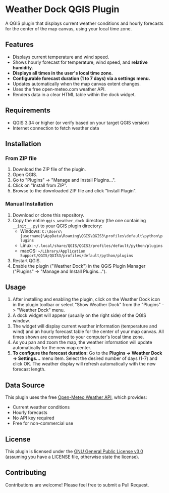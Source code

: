 # Weather Dock QGIS Plugin

A QGIS plugin that displays current weather conditions and hourly forecasts for the center of the map canvas, using your local time zone.

## Features

- Displays current temperature and wind speed.
- Shows hourly forecast for temperature, wind speed, and **relative humidity**.
- **Displays all times in the user's local time zone.**
- **Configurable forecast duration (1 to 7 days) via a settings menu.**
- Updates automatically when the map canvas extent changes.
- Uses the free open-meteo.com weather API.
- Renders data in a clear HTML table within the dock widget.

## Requirements

- QGIS 3.34 or higher (or verify based on your target QGIS version)
- Internet connection to fetch weather data

## Installation

### From ZIP file

1. Download the ZIP file of the plugin.
2. Open QGIS.
3. Go to "Plugins" → "Manage and Install Plugins...".
4. Click on "Install from ZIP".
5. Browse to the downloaded ZIP file and click "Install Plugin".

### Manual Installation

1. Download or clone this repository.
2. Copy the entire `qgis_weather_dock` directory (the one containing `__init__.py`) to your QGIS plugin directory:
   - Windows: `C:\Users\{username}\AppData\Roaming\QGIS\QGIS3\profiles\default\python\plugins`
   - Linux: `~/.local/share/QGIS/QGIS3/profiles/default/python/plugins`
   - macOS: `~/Library/Application Support/QGIS/QGIS3/profiles/default/python/plugins`
3. Restart QGIS.
4. Enable the plugin ("Weather Dock") in the QGIS Plugin Manager ("Plugins" → "Manage and Install Plugins...").

## Usage

1. After installing and enabling the plugin, click on the Weather Dock icon in the plugin toolbar or select "Show Weather Dock" from the "Plugins" -> "Weather Dock" menu.
2. A dock widget will appear (usually on the right side) of the QGIS window.
3. The widget will display current weather information (temperature and wind) and an hourly forecast table for the center of your map canvas. All times shown are converted to your computer's local time zone.
4. As you pan and zoom the map, the weather information will update automatically for the new map center.
5. **To configure the forecast duration:** Go to the **Plugins -> Weather Dock -> Settings...** menu item. Select the desired number of days (1-7) and click OK. The weather display will refresh automatically with the new forecast length.

## Data Source

This plugin uses the free [Open-Meteo Weather API](https://open-meteo.com/), which provides:
- Current weather conditions
- Hourly forecasts
- No API key required
- Free for non-commercial use

## License

This plugin is licensed under the [GNU General Public License v3.0](LICENSE) (assuming you have a LICENSE file, otherwise state the license).

## Contributing

Contributions are welcome! Please feel free to submit a Pull Request.
